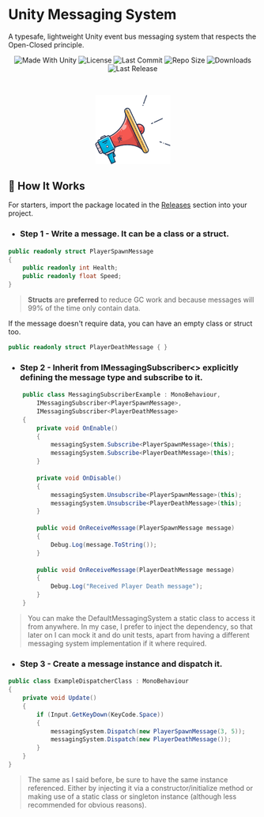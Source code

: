 # Unity Messaging System
A typesafe, lightweight Unity event bus messaging system that respects the Open-Closed principle.

<p align="center">
  <a>
    <img alt="Made With Unity" src="https://img.shields.io/badge/made%20with-Unity-57b9d3.svg?logo=Unity">
  </a>
  <a>
    <img alt="License" src="https://img.shields.io/github/license/JoanStinson/UnityMessagingSystem?logo=github">
  </a>
  <a>
    <img alt="Last Commit" src="https://img.shields.io/github/last-commit/JoanStinson/UnityMessagingSystem?logo=Mapbox&color=orange">
  </a>
  <a>
    <img alt="Repo Size" src="https://img.shields.io/github/repo-size/JoanStinson/UnityMessagingSystem?logo=VirtualBox">
  </a>
  <a>
    <img alt="Downloads" src="https://img.shields.io/github/downloads/JoanStinson/UnityMessagingSystem/total?color=brightgreen">
  </a>
  <a>
    <img alt="Last Release" src="https://img.shields.io/github/v/release/JoanStinson/UnityMessagingSystem?include_prereleases&logo=Dropbox&color=yellow">
  </a>
</p>

<br>
<p align="center">
  <img src="https://github.com/JoanStinson/UnityMessagingSystem/blob/main/megaphone.PNG" width="30%" height="30%">
</p>

## 📣 How It Works
For starters, import the package located in the [Releases](https://github.com/JoanStinson/UnityMessagingSystem/releases) section into your project.

* ### Step 1 - Write a message. It can be a class or a struct.
```csharp
public readonly struct PlayerSpawnMessage
{
    public readonly int Health;
    public readonly float Speed;
}
```
> <b>Structs</b> are <b>preferred</b> to reduce GC work and because messages will 99% of the time only contain data.

If the message doesn't require data, you can have an empty class or struct too.
```csharp
public readonly struct PlayerDeathMessage { }
```

* ### Step 2 - Inherit from IMessagingSubscriber<<Type>> explicitly defining the message type and subscribe to it. 
```csharp
    public class MessagingSubscriberExample : MonoBehaviour,
        IMessagingSubscriber<PlayerSpawnMessage>,
        IMessagingSubscriber<PlayerDeathMessage>
    {
        private void OnEnable()
        {
            messagingSystem.Subscribe<PlayerSpawnMessage>(this);
            messagingSystem.Subscribe<PlayerDeathMessage>(this);
        }

        private void OnDisable()
        {
            messagingSystem.Unsubscribe<PlayerSpawnMessage>(this);
            messagingSystem.Unsubscribe<PlayerDeathMessage>(this);
        }

        public void OnReceiveMessage(PlayerSpawnMessage message)
        {
            Debug.Log(message.ToString());
        }

        public void OnReceiveMessage(PlayerDeathMessage message)
        {
            Debug.Log("Received Player Death message");
        }
    }
```
> You can make the DefaultMessagingSystem a static class to access it from anywhere. In my case, I prefer to inject the dependency, so that later on I can mock it and do unit tests, apart from having a different messaging system implementation if it where required.

* ### Step 3 - Create a message instance and dispatch it.
```csharp
public class ExampleDispatcherClass : MonoBehaviour
{
    private void Update()
    {
        if (Input.GetKeyDown(KeyCode.Space))
        {
            messagingSystem.Dispatch(new PlayerSpawnMessage(3, 5));
            messagingSystem.Dispatch(new PlayerDeathMessage());
        }
    }
}
```
> The same as I said before, be sure to have the same instance referenced. Either by injecting it via a constructor/initialize method or making use of a static class or singleton instance (although less recommended for obvious reasons).
